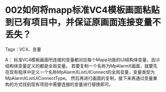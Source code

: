 # 002如何将mapp标准VC4模板画面粘贴到已有项目中，并保证原画面连接变量不丢失？
Tags：VC4、变量

A：
	标准VC4模板画面所连接的变量都对应每个Mapp功能的UI结构体变量，且UI结构体变量定义的都是全局变量。
	若要复制一个名称为MpAlarmX画面，就要先在现有程序中定义一个名称MpAlarmXListUIConnect的全局变量，变量类型为MpAlarmXListUIConnectType。
	然后再进行画面的复制，接下来再通过变量重构的方式找到现有项目中需要连接的变量进行替换即可。